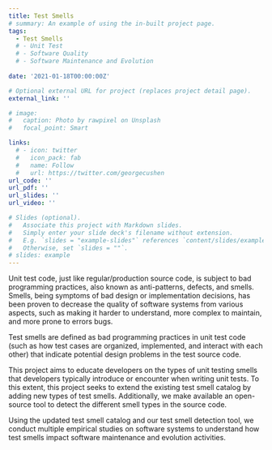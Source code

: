 ```yaml
---
title: Test Smells
# summary: An example of using the in-built project page.
tags:
  - Test Smells
  # - Unit Test
  # - Software Quality
  # - Software Maintenance and Evolution
  
date: '2021-01-18T00:00:00Z'

# Optional external URL for project (replaces project detail page).
external_link: ''

# image:
#   caption: Photo by rawpixel on Unsplash
#   focal_point: Smart

links:
  # - icon: twitter
  #   icon_pack: fab
  #   name: Follow
  #   url: https://twitter.com/georgecushen
url_code: ''
url_pdf: ''
url_slides: ''
url_video: ''

# Slides (optional).
#   Associate this project with Markdown slides.
#   Simply enter your slide deck's filename without extension.
#   E.g. `slides = "example-slides"` references `content/slides/example-slides.md`.
#   Otherwise, set `slides = ""`.
# slides: example
---
```


Unit test code, just like regular/production source code, is subject to bad programming practices, also known as anti-patterns, defects, and smells. Smells, being symptoms of bad design or implementation decisions, has been proven to decrease the quality of software systems from various aspects, such as making it harder to understand, more complex to maintain, and more prone to errors bugs.

Test smells are defined as bad programming practices in unit test code (such as how test cases are organized, implemented, and interact with each other) that indicate potential design problems in the test source code.

This project aims to educate developers on the types of unit testing smells that developers typically introduce or encounter when writing unit tests. To this extent, this project seeks to extend the existing test smell catalog by adding new types of test smells. Additionally, we make available an open-source tool to detect the different smell types in the source code.

Using the updated test smell catalog and our test smell detection tool, we conduct multiple empirical studies on software systems to understand how test smells impact software maintenance and evolution activities.
